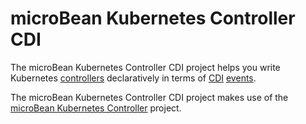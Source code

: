 # microBean Kubernetes Controller CDI

The microBean Kubernetes Controller CDI project helps you write
Kubernetes [controllers][kubernetes-controllers] declaratively in
terms of [CDI][cdi] [events][cdi-events].

The microBean Kubernetes Controller CDI project makes use of the
[microBean Kubernetes Controller][microbean-kubernetes-controller]
project.

[kubernetes-controllers]: https://engineering.bitnami.com/articles/a-deep-dive-into-kubernetes-controllers.html
[cdi]: http://cdi-spec.org/
[cdi-events]: https://dzone.com/articles/an-overview-of-cdi-events
[microbean-kubernetes-controller]: https://microbean.github.io/microbean-kubernetes-controller/
